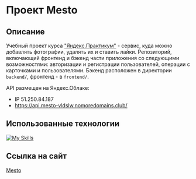 # Проект Mesto

## Описание

Учебный проект курса ["Яндекс.Практикум"](https://practicum.yandex.ru/) - сервис, куда можно добавлять фотографии, удалять их и ставить лайки.
Репозиторий, включающий фронтенд и бэкенд части приложения со следующими возможностями: авторизации и регистрации пользователей, операции с карточками и пользователями. Бэкенд расположен в директории `backend/`, фронтенд - в `frontend/`.

API размещен на Яндекс.Облаке:
- IP 51.250.84.187
- https://api.mesto-vldslw.nomoredomains.club/

## Использованные технологии

[![My Skills](https://skillicons.dev/icons?i=html,css,js,react,nginx,nodejs,express)](https://skillicons.dev)

## Ссылка на сайт

[Mesto](https://vldslw-mesto.vercel.app/)



